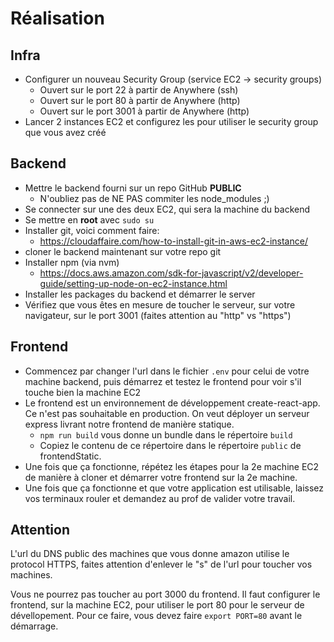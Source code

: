 # Réalisation

## Infra

- Configurer un nouveau Security Group (service EC2 -> security groups)
  - Ouvert sur le port 22 à partir de Anywhere (ssh)
  - Ouvert sur le port 80 à partir de Anywhere (http)
  - Ouvert sur le port 3001 à partir de Anywhere (http)
- Lancer 2 instances EC2 et configurez les pour utiliser le security group que vous avez créé

## Backend

- Mettre le backend fourni sur un repo GitHub **PUBLIC**
  - N'oubliez pas de NE PAS commiter les node_modules ;)
- Se connecter sur une des deux EC2, qui sera la machine du backend
- Se mettre en **root** avec `sudo su`
- Installer git, voici comment faire:
  - https://cloudaffaire.com/how-to-install-git-in-aws-ec2-instance/
- cloner le backend maintenant sur votre repo git
- Installer npm (via nvm)
  - https://docs.aws.amazon.com/sdk-for-javascript/v2/developer-guide/setting-up-node-on-ec2-instance.html
- Installer les packages du backend et démarrer le server
- Vérifiez que vous êtes en mesure de toucher le serveur, sur votre navigateur, sur le port 3001 (faites attention au "http" vs "https")

## Frontend

- Commencez par changer l'url dans le fichier `.env` pour celui de votre machine backend, puis démarrez et testez le frontend pour voir s'il touche bien la machine EC2
- Le frontend est un environnement de développement create-react-app. Ce n'est pas souhaitable en production. On veut déployer un serveur express livrant notre frontend de manière statique.
  - `npm run build` vous donne un bundle dans le répertoire `build`
  - Copiez le contenu de ce répertoire dans le répertoire `public` de frontendStatic.
- Une fois que ça fonctionne, répétez les étapes pour la 2e machine EC2 de manière à cloner et démarrer votre frontend sur la 2e machine.
- Une fois que ça fonctionne et que votre application est utilisable, laissez vos terminaux rouler et demandez au prof de valider votre travail.

## Attention

L'url du DNS public des machines que vous donne amazon utilise le protocol HTTPS, faites attention d'enlever le "s" de l'url pour toucher vos machines.

Vous ne pourrez pas toucher au port 3000 du frontend. Il faut configurer le frontend, sur la machine EC2, pour utiliser le port 80 pour le serveur de dévellopement. Pour ce faire, vous devez faire `export PORT=80` avant le démarrage.
